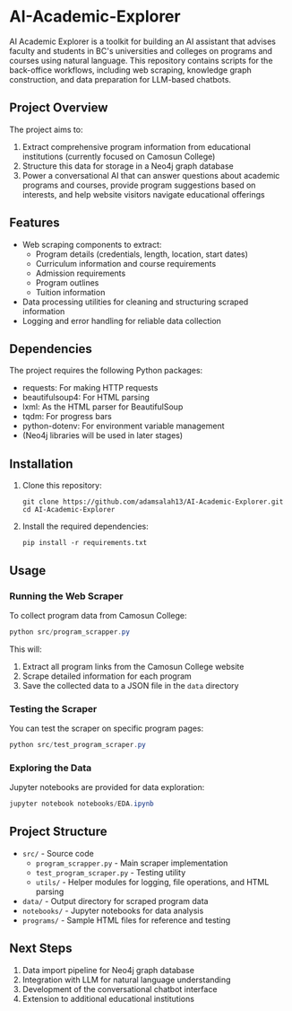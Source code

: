 # AI-Academic-Explorer

AI Academic Explorer is a toolkit for building an AI assistant that advises faculty and students in BC's universities and colleges on programs and courses using natural language. This repository contains scripts for the back-office workflows, including web scraping, knowledge graph construction, and data preparation for LLM-based chatbots.

## Project Overview

The project aims to:
1. Extract comprehensive program information from educational institutions (currently focused on Camosun College)
2. Structure this data for storage in a Neo4j graph database
3. Power a conversational AI that can answer questions about academic programs and courses, provide program suggestions based on interests, and help website visitors navigate educational offerings

## Features

- Web scraping components to extract:
  - Program details (credentials, length, location, start dates)
  - Curriculum information and course requirements
  - Admission requirements
  - Program outlines
  - Tuition information
- Data processing utilities for cleaning and structuring scraped information
- Logging and error handling for reliable data collection

## Dependencies

The project requires the following Python packages:
- requests: For making HTTP requests
- beautifulsoup4: For HTML parsing
- lxml: As the HTML parser for BeautifulSoup
- tqdm: For progress bars
- python-dotenv: For environment variable management
- (Neo4j libraries will be used in later stages)

## Installation

1. Clone this repository:
   ```
   git clone https://github.com/adamsalah13/AI-Academic-Explorer.git
   cd AI-Academic-Explorer
   ```

2. Install the required dependencies:
   ```
   pip install -r requirements.txt
   ```

## Usage

### Running the Web Scraper

To collect program data from Camosun College:

```powershell
python src/program_scrapper.py
```

This will:
1. Extract all program links from the Camosun College website
2. Scrape detailed information for each program
3. Save the collected data to a JSON file in the `data` directory

### Testing the Scraper

You can test the scraper on specific program pages:

```powershell
python src/test_program_scraper.py
```

### Exploring the Data

Jupyter notebooks are provided for data exploration:

```powershell
jupyter notebook notebooks/EDA.ipynb
```

## Project Structure

- `src/` - Source code
  - `program_scrapper.py` - Main scraper implementation
  - `test_program_scraper.py` - Testing utility
  - `utils/` - Helper modules for logging, file operations, and HTML parsing
- `data/` - Output directory for scraped program data
- `notebooks/` - Jupyter notebooks for data analysis
- `programs/` - Sample HTML files for reference and testing

## Next Steps

1. Data import pipeline for Neo4j graph database
2. Integration with LLM for natural language understanding
3. Development of the conversational chatbot interface
4. Extension to additional educational institutions
